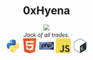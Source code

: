 <h1 align='center'>0xHyena</h1>
<div id='lol'align='center'>
    <img src="https://thumbs.gfycat.com/HospitableMerryIndianrockpython-size_restricted.gif">
</div>
<div id='text' align='center'>
   <i>Jack of all trades.</i>

<div id="whatever">
      <img src="https://github.com/devicons/devicon/blob/master/icons/python/python-original.svg" height='40px' width='40px' align='center'>
      <img src="https://github.com/devicons/devicon/blob/master/icons/html5/html5-original.svg" height='40px' width='40px' align='center'>
      <img src="https://github.com/devicons/devicon/blob/master/icons/php/php-original.svg" height='40px' width='40px' align='center'>
      <img src="https://github.com/devicons/devicon/blob/master/icons/javascript/javascript-original.svg" height='40px' width='40px' align='center'>
      <img src="https://github.com/devicons/devicon/blob/master/icons/bash/bash-original.svg" height='40px' width='40px' align='center'>
  </a>
</div>

